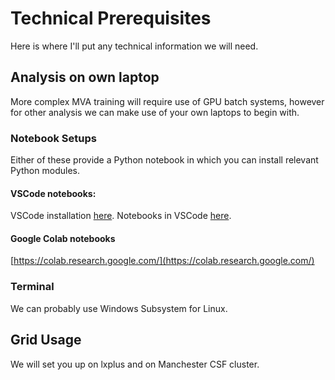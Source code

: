 # Technical Prerequisites
Here is where I'll put any technical information we will need.

## Analysis on own laptop
More complex MVA training will require use of GPU batch systems, however for other analysis we can make use of your own laptops to begin with.

### Notebook Setups
Either of these provide a Python notebook in which you can install relevant Python modules.

#### VSCode notebooks: 
VSCode installation [here](https://code.visualstudio.com/). Notebooks in VSCode [here](https://code.visualstudio.com/docs/datascience/jupyter-notebooks).

#### Google Colab notebooks
[https://colab.research.google.com/](https://colab.research.google.com/)

### Terminal
We can probably use Windows Subsystem for Linux.

## Grid Usage
We will set you up on lxplus and on Manchester CSF cluster.
